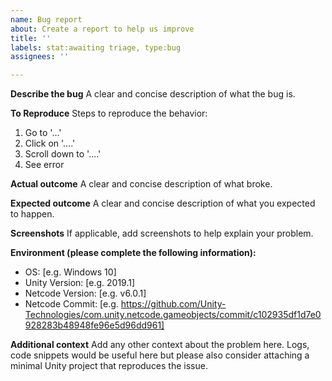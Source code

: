 ```yaml
---
name: Bug report
about: Create a report to help us improve
title: ''
labels: stat:awaiting triage, type:bug
assignees: ''

---
```


**Describe the bug**
A clear and concise description of what the bug is.

**To Reproduce**
Steps to reproduce the behavior:
1. Go to '...'
2. Click on '....'
3. Scroll down to '....'
4. See error

**Actual outcome**
A clear and concise description of what broke.

**Expected outcome**
A clear and concise description of what you expected to happen.

**Screenshots**
If applicable, add screenshots to help explain your problem.

**Environment (please complete the following information):**
 - OS: [e.g. Windows 10]
 - Unity Version: [e.g. 2019.1]
 - Netcode Version: [e.g. v6.0.1]
 - Netcode Commit: [e.g. https://github.com/Unity-Technologies/com.unity.netcode.gameobjects/commit/c102935df1d7e0928283b48948fe96e5d96dd961]

**Additional context**
Add any other context about the problem here. Logs, code snippets would be useful here but please also consider attaching a minimal Unity project that reproduces the issue.
